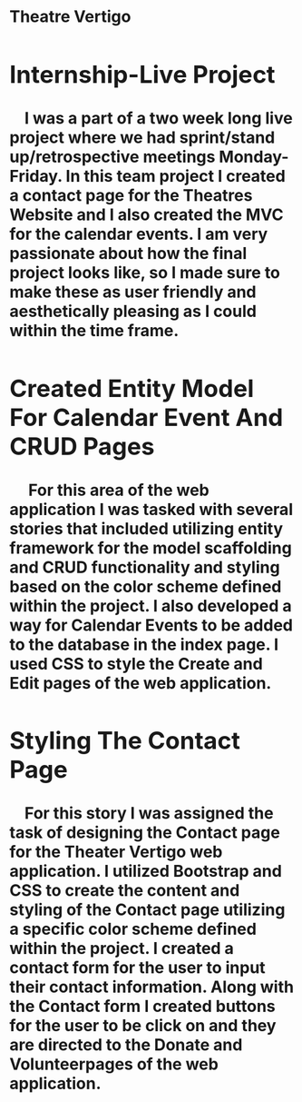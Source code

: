 <!DOCTYPE html>

<html>
<body>
  
 <h1>Theatre Vertigo<h/1> 
<h2>Internship-Live Project</h2>
 &nbsp;&nbsp;&nbsp;&nbsp;I was a part of a two week long live project where we had sprint/stand up/retrospective meetings Monday-Friday. In this team project I created a contact page for the Theatres Website and I also created the MVC for the calendar events. I am very passionate about how the final project looks like, so I made sure to make these as user friendly and aesthetically pleasing as I could within the time frame.
     
     
<h2>Created Entity Model For Calendar Event And CRUD Pages</h2>
   &nbsp;&nbsp;&nbsp;&nbsp; For this area of the web application I was tasked with several stories that included utilizing entity framework for the model scaffolding and CRUD functionality and styling based on the color scheme defined within the project. I also developed a way for Calendar Events to be added to the database in the index page. I used CSS to style the Create and Edit pages of the web application.

  <h2>Styling The Contact Page</h2>
   &nbsp;&nbsp;&nbsp;&nbsp;For this story I was assigned the task of designing the Contact page for the Theater Vertigo web application. I utilized Bootstrap and CSS to create the content and styling of the Contact page utilizing a specific color scheme defined within the project. I created a contact form for the user to input their contact information. Along with the Contact form I created buttons for the user to be click on and they are directed to the Donate and Volunteerpages of the web application.

</body>
   

   </html>
